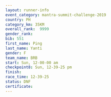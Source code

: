 ```yaml
---
layout: runner-info 
event_category: mantra-summit-challenge-2019 
country: PH
category_km: 35KM 
overall_rank:  9999
gender_rank: 
bib: 551
first_name: Ping
last_name: Yanti
gender: F
team_name: BRB
start: Sun, 12-00-00 am
checkpoint8: Sun, 12-39-25 pm
finish: 
race_time: 12-39-25
status: DNF
certificate: 
---
```

